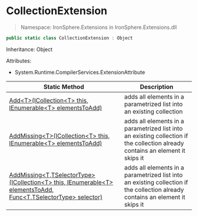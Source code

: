 ﻿# CollectionExtension

> Namespace: IronSphere.Extensions in  IronSphere.Extensions.dll



```csharp
public static class CollectionExtension : Object
```
Inheritance: Object



Attributes:
        
* System.Runtime.CompilerServices.ExtensionAttribute




| Static Method | Description |
| --- | --- |
| [Add&lt;T&gt;(ICollection&lt;T&gt; this, IEnumerable&lt;T&gt; elementsToAdd)](CollectionExtension.Add-T-(ICollection-T-,IEnumerable-T-)) | adds all elements in a parametrized list into an existing collection |
| [AddMissing&lt;T&gt;(ICollection&lt;T&gt; this, IEnumerable&lt;T&gt; elementsToAdd)](CollectionExtension.AddMissing-T-(ICollection-T-,IEnumerable-T-)) | adds all elements in a parametrized list into an existing collection if the collection already contains an element it skips it |
| [AddMissing&lt;T,TSelectorType&gt;(ICollection&lt;T&gt; this, IEnumerable&lt;T&gt; elementsToAdd, Func&lt;T,TSelectorType&gt; selector)](CollectionExtension.AddMissing-T,TSelectorType-(ICollection-T-,IEnumerable-T-,Func-T,TSelectorType-)) | adds all elements in a parametrized list into an existing collection if the collection already contains an element it skips it |

